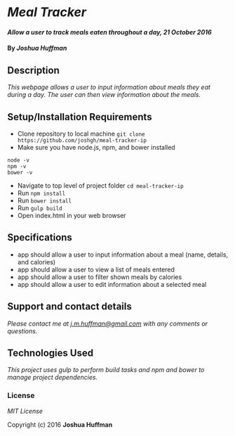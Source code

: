 # _Meal Tracker_

#### _Allow a user to track meals eaten throughout a day, 21 October 2016_

#### By _**Joshua Huffman**_

## Description

_This webpage allows a user to input information about meals they eat during a day.  The user can then view information about the meals._

## Setup/Installation Requirements

* Clone repository to local machine
`git clone https://github.com/joshgh/meal-tracker-ip`
* Make sure you have node.js, npm, and bower installed
```
node -v
npm -v
bower -v
```
* Navigate to top level of project folder
`cd meal-tracker-ip`
* Run `npm install`
* Run `bower install`
* Run `gulp build`
* Open index.html in your web browser

## Specifications

* app should allow a user to input information about a meal (name, details, and calories)
* app should allow a user to view a list of meals entered
* app should allow a user to filter shown meals by calories
* app should allow a user to edit information about a selected meal

## Support and contact details

_Please contact me at j.m.huffman@gmail.com with any comments or questions._

## Technologies Used

_This project uses gulp to perform build tasks and npm and bower to manage project dependencies._

### License

*MIT License*

Copyright (c) 2016 **Joshua Huffman**
